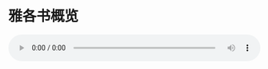 # 雅各书概览

<audio style="width: 100%;" preload="false" controls controlslist="nodownload"><source src="//cdn.simai.ml/audio/mp3/old/12260.mp3" type="audio/mpeg">Your browser does not support the audio element.</audio>


